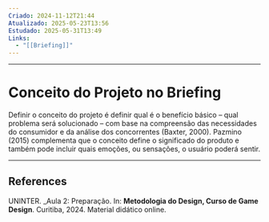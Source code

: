 ```yaml
---
Criado: 2024-11-12T21:44
Atualizado: 2025-05-23T13:56
Estudado: 2025-05-31T13:49
Links:
  - "[[Briefing]]"
---
```

---
# Conceito do Projeto no Briefing

Definir o conceito do projeto é definir qual é o benefício básico – qual problema será solucionado – com base na compreensão das necessidades do consumidor e da análise dos concorrentes (Baxter, 2000). Pazmino (2015) complementa que o conceito define o significado do produto e também pode incluir quais emoções, ou sensações, o usuário poderá sentir.

---
## References

UNINTER.  _Aula 2: Preparação. In: **Metodologia do Design, Curso de Game Design**. Curitiba, 2024. Material didático online.